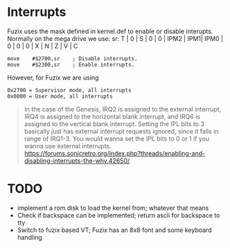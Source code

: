 # Interrupts
Fuzix uses the mask defined in kernel.def to enable or disable interupts.  
Normally on the mega drive we use:
sr:
T | 0 | S | 0 | 0 | IPM2 | IPM1| IPM0 | 0 | 0 | 0 | X | N | Z | V | C

```
move    #$2700,sr    ; Disable interrupts.
move    #$2300,sr    ; Enable interrupts.
```
However, for Fuzix we are using
```
0x2700 = Supervisor mode, all interrupts
0x0000 = User mode, all interrupts
```

> In the case of the Genesis, IRQ2 is assigned to the external interrupt, IRQ4 is assigned to the horizontal blank interrupt, and IRQ6 is assigned to the vertical blank interrupt. Setting the IPL bits to 3 basically just has external interrupt requests ignored, since it falls in range of IRQ1-3. You would wanna set the IPL bits to 0 or 1 if you wanna use external interrupts.
<https://forums.sonicretro.org/index.php?threads/enabling-and-disabling-interrupts-the-why.42650/>

# TODO
- implement a rom disk to load the kernel from; whatever that means
- Check if backspace can be implemented; return ascii for backspace to tty
- Switch to fuzix based VT; Fuzix has an 8x8 font and some keyboard handling

